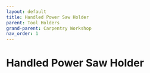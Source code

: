 ```yaml
---
layout: default
title: Handled Power Saw Holder
parent: Tool Holders
grand-parent: Carpentry Workshop
nav_order: 1
---
```


# Handled Power Saw Holder